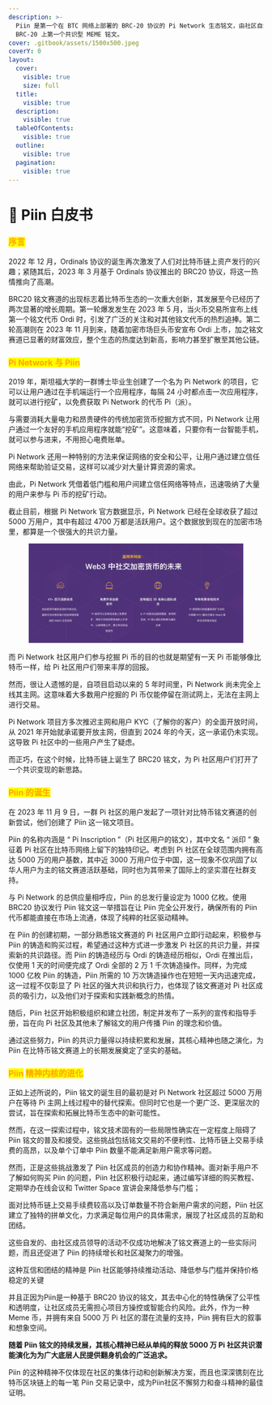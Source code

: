 ```yaml
---
description: >-
  Piin 是第一个在 BTC 网络上部署的 BRC-20 协议的 Pi Network 生态铭文，由社区自治发行和共识，背靠全球 5000 万活跃先锋，是
  BRC-20 上第一个共识型 MEME 铭文。
cover: .gitbook/assets/1500x500.jpeg
coverY: 0
layout:
  cover:
    visible: true
    size: full
  title:
    visible: true
  description:
    visible: true
  tableOfContents:
    visible: true
  outline:
    visible: true
  pagination:
    visible: true
---
```


# 📒 Piin 白皮书

### <mark style="color:orange;">**序言**</mark>



2022 年 12 月，Ordinals 协议的诞生再次激发了人们对比特币链上资产发行的兴趣；紧随其后，2023 年 3 月基于 Ordinals 协议推出的 BRC20 协议，将这一热情推向了高潮。

BRC20 铭文赛道的出现标志着比特币生态的一次重大创新，其发展至今已经历了两次显著的增长周期。第一轮爆发发生在 2023 年 5 月，当火币交易所宣布上线第一个铭文代币 Ordi 时，引发了广泛的关注和对其他铭文代币的热烈追捧。第二轮高潮则在 2023 年 11 月到来，随着加密市场巨头币安宣布 Ordi 上市，加之铭文赛道已显著的财富效应，整个生态的热度达到新高，影响力甚至扩散至其他公链。



### <mark style="color:orange;">Pi Network 与 Piin</mark> <a href="#id-58df" id="id-58df"></a>



2019 年，斯坦福大学的一群博士毕业生创建了一个名为 Pi Network 的项目，它可以让用户通过在手机端运行一个应用程序，每隔 24 小时都点击一次应用程序，就可以进行挖矿，以免费获取 Pi Network 的代币 Pi（派）。

与需要消耗大量电力和昂贵硬件的传统加密货币挖掘方式不同，Pi Network 让用户通过一个友好的手机应用程序就能“挖矿”。这意味着，只要你有一台智能手机，就可以参与进来，不用担心电费账单。

Pi Network 还用一种特别的方法来保证网络的安全和公平，让用户通过建立信任网络来帮助验证交易，这样可以减少对大量计算资源的需求。

由此，Pi Network 凭借着低门槛和用户间建立信任网络等特点，迅速吸纳了大量的用户来参与 Pi 币的挖矿行动。

截止目前，根据 Pi Network 官方数据显示，Pi Network 已经在全球收获了超过 5000 万用户，其中有超过 4700 万都是活跃用户。这个数据放到现在的加密市场里，都算是一个很强大的共识力量。



<figure><img src=".gitbook/assets/image (25).png" alt=""><figcaption></figcaption></figure>

而 Pi Network 社区用户们参与挖掘 Pi 币的目的也就是期望有一天 Pi 币能够像比特币一样，给 Pi 社区用户们带来丰厚的回报。&#x20;

然而，很让人遗憾的是，自项目启动以来的 5 年时间里，Pi Network 尚未完全上线其主网。这意味着大多数用户挖掘的 Pi 币仅能停留在测试网上，无法在主网上进行交易。

Pi Network 项目方多次推迟主网和用户 KYC（了解你的客户）的全面开放时间，从 2021 年开始就承诺要开放主网，但直到 2024 年的今天，这一承诺仍未实现。这导致 Pi 社区中的一些用户产生了疑虑。

而正巧，在这个时候，比特币链上诞生了 BRC20 铭文，为 Pi 社区用户们打开了一个共识变现的新思路。



### <mark style="color:orange;">**Piin 的诞生**</mark>



在 2023 年 11 月 9 日，一群 Pi 社区的用户发起了一项针对比特币铭文赛道的创新尝试，他们创建了 Piin 这一铭文项目。

Piin 的名称内涵是 “ Pi Inscription ”（Pi 社区用户的铭文），其中文名 “ 派印 ” 象征着 Pi 社区在比特币网络上留下的独特印记。考虑到 Pi 社区在全球范围内拥有高达 5000 万的用户基数，其中近 3000 万用户位于中国，这一现象不仅巩固了以华人用户为主的铭文赛道活跃基础，同时也为其带来了国际上的坚实潜在社群支持。

与 Pi Network 的总供应量相呼应，Piin 的总发行量设定为 1000 亿枚。使用 BRC20 协议发行 Piin 铭文这一举措旨在让 Piin 完全公开发行，确保所有的 Piin 代币都能直接在市场上流通，体现了纯粹的社区驱动精神。

在 Piin 的创建初期，一部分熟悉铭文赛道的 Pi 社区用户立即行动起来，积极参与 Piin 的铸造和购买过程，希望通过这种方式进一步激发 Pi 社区的共识力量，并探索新的共识路径。而 Piin 的铸造经历与 Ordi 的铸造经历相似，Ordi 在推出后，仅使用 1 天的时间便完成了 Ordi 全部的 2 万 1 千次铸造操作。同样，为完成 1000 亿枚 Piin 的铸造，Piin 所需的 10 万次铸造操作也在短短一天内迅速完成，这一过程不仅彰显了 Pi 社区的强大共识和执行力，也体现了铭文赛道对 Pi 社区成员的吸引力，以及他们对于探索和实践新概念的热情。

随后，Piin 社区开始积极组织和建立社团，制定并发布了一系列的宣传和指导手册，旨在向 Pi 社区及其他未了解铭文的用户传播 Piin 的理念和价值。

通过这些努力，Piin 的共识力量得以持续积累和发展，其核心精神也随之演化，为 Piin 在比特币铭文赛道上的长期发展奠定了坚实的基础。



### <mark style="color:orange;">**Piin**</mark> <mark style="color:orange;"></mark><mark style="color:orange;">精神内核的进化</mark>



正如上述所说的，Piin 铭文的诞生目的最初是对 Pi Network 社区超过 5000 万用户在等待 Pi 主网上线过程中的替代探索。但同时它也是一个更广泛、更深层次的尝试，旨在探索和拓展比特币生态中的新可能性。

然而，在这一探索过程中，铭文技术固有的一些局限性确实在一定程度上阻碍了 Piin 铭文的普及和接受。这些挑战包括铭文交易的不便利性、比特币链上交易手续费的高昂，以及单个订单中 Piin 数量不能满足新用户需求等问题。

然而，正是这些挑战激发了 Piin 社区成员的创造力和协作精神。面对新手用户不了解如何购买 Piin 的问题，Piin 社区积极行动起来，通过编写详细的购买教程、定期举办在线会议和 Twitter Space 宣讲会来降低参与门槛；

面对比特币链上交易手续费较高以及订单数量不符合新用户需求的问题，Piin 社区建立了独特的拼单文化，力求满足每位用户的具体需求，展现了社区成员的互助和团结。

这些自发的、由社区成员领导的活动不仅成功地解决了铭文赛道上的一些实际问题，而且还促进了 Piin 的持续增长和社区凝聚力的增强。

这种互信和团结的精神是 Piin 社区能够持续推动活动、降低参与门槛并保持价格稳定的关键

并且正因为Piin是一种基于 BRC20 协议的铭文，其去中心化的特性确保了公平性和透明度，让社区成员无需担心项目方操控或智能合约风险。此外，作为一种 Meme 币，并拥有来自 5000 万 Pi 社区的潜在流量的支持，Piin 拥有巨大的叙事和想象空间。

**随着 Piin 铭文的持续发展，其核心精神已经从单纯的释放 5000 万 Pi 社区共识潜能演化为为广大底层人民提供翻身机会的广泛追求。**

Piin 的这种精神不仅体现在社区的集体行动和创新解决方案，而且也深深镌刻在比特币区块链上的每一笔 Piin 交易记录中，成为Piin社区不懈努力和奋斗精神的最佳证明。





